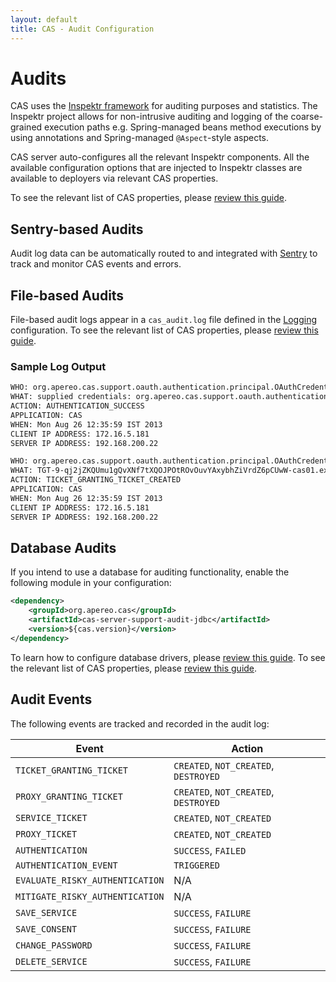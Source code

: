 ```yaml
---
layout: default
title: CAS - Audit Configuration
---
```


# Audits

CAS uses the [Inspektr framework](https://github.com/apereo/inspektr) for auditing purposes
and statistics. The Inspektr project allows for non-intrusive auditing and logging of the
coarse-grained execution paths e.g. Spring-managed beans method executions by using annotations
and Spring-managed `@Aspect`-style aspects.


CAS server auto-configures all the relevant Inspektr components.
All the available configuration
options that are injected to Inspektr classes are available to
deployers via relevant CAS properties.

To see the relevant list of CAS properties, please [review this guide](Configuration-Properties.html#audits).


## Sentry-based Audits

Audit log data can be automatically routed to and integrated with [Sentry](../integration/Sentry-Integration.html) to track and monitor CAS events and errors.

## File-based Audits

File-based audit logs appear in a `cas_audit.log` file defined in the [Logging](Logging.html) configuration.
To see the relevant list of CAS properties, please [review this guide](Configuration-Properties.html#audits).

### Sample Log Output

```bash
WHO: org.apereo.cas.support.oauth.authentication.principal.OAuthCredentials@6cd7c975
WHAT: supplied credentials: org.apereo.cas.support.oauth.authentication.principal.OAuthCredentials@6cd7c975
ACTION: AUTHENTICATION_SUCCESS
APPLICATION: CAS
WHEN: Mon Aug 26 12:35:59 IST 2013
CLIENT IP ADDRESS: 172.16.5.181
SERVER IP ADDRESS: 192.168.200.22

WHO: org.apereo.cas.support.oauth.authentication.principal.OAuthCredentials@6cd7c975
WHAT: TGT-9-qj2jZKQUmu1gQvXNf7tXQOJPOtROvOuvYAxybhZiVrdZ6pCUwW-cas01.example.org
ACTION: TICKET_GRANTING_TICKET_CREATED
APPLICATION: CAS
WHEN: Mon Aug 26 12:35:59 IST 2013
CLIENT IP ADDRESS: 172.16.5.181
SERVER IP ADDRESS: 192.168.200.22
```

## Database Audits

If you intend to use a database for auditing functionality, enable the following module in your configuration:

```xml
<dependency>
    <groupId>org.apereo.cas</groupId>
    <artifactId>cas-server-support-audit-jdbc</artifactId>
    <version>${cas.version}</version>
</dependency>
```

To learn how to configure database drivers, please [review this guide](JDBC-Drivers.html).
To see the relevant list of CAS properties, please [review this guide](Configuration-Properties.html#database-audits).

## Audit Events

The following events are tracked and recorded in the audit log:

| Event                                 | Action          
|---------------------------------------|--------------------------------------
| `TICKET_GRANTING_TICKET`              | `CREATED`, `NOT_CREATED`, `DESTROYED`
| `PROXY_GRANTING_TICKET`               | `CREATED`, `NOT_CREATED`, `DESTROYED`
| `SERVICE_TICKET`                      | `CREATED`, `NOT_CREATED`
| `PROXY_TICKET`                        | `CREATED`, `NOT_CREATED`
| `AUTHENTICATION`                      | `SUCCESS`, `FAILED`
| `AUTHENTICATION_EVENT`                | `TRIGGERED`
| `EVALUATE_RISKY_AUTHENTICATION`       | N/A
| `MITIGATE_RISKY_AUTHENTICATION`       | N/A
| `SAVE_SERVICE`                        | `SUCCESS`, `FAILURE`
| `SAVE_CONSENT`                        | `SUCCESS`, `FAILURE`
| `CHANGE_PASSWORD`                     | `SUCCESS`, `FAILURE`
| `DELETE_SERVICE`                      | `SUCCESS`, `FAILURE`
